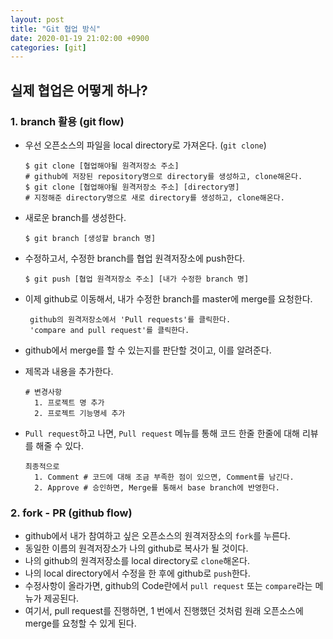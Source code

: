 ```yaml
---
layout: post
title: "Git 협업 방식"
date: 2020-01-19 21:02:00 +0900
categories: [git]
---
```


## 실제 협업은 어떻게 하나?

### 1. branch 활용 (git flow)

- 우선 오픈소스의 파일을  local directory로 가져온다. (`git clone`)

  ``` shell
  $ git clone [협업해야될 원격저장소 주소]
  # github에 저장된 repository명으로 directory를 생성하고, clone해온다.
  $ git clone [협업해야될 원격저장소 주소] [directory명]
  # 지정해준 directory명으로 새로 directory를 생성하고, clone해온다.
  ```

- 새로운 branch를 생성한다.

  ```shell
  $ git branch [생성할 branch 명]
  ```

- 수정하고서, 수정한 branch를 협업 원격저장소에 push한다.

  ```shell
  $ git push [협업 원격저장소 주소] [내가 수정한 branch 명]
  ```

- 이제 github로 이동해서, 내가 수정한 branch를 master에 merge를 요청한다.

  ```
   github의 원격저장소에서 'Pull requests'를 클릭한다.
   'compare and pull request'를 클릭한다.
  ```

- github에서 merge를 할 수 있는지를 판단할 것이고, 이를 알려준다.

- 제목과 내용을 추가한다.

  ```
  # 변경사항
  	1. 프로젝트 명 추가
  	2. 프로젝트 기능명세 추가
  ```

- `Pull request`하고 나면, `Pull request` 메뉴를 통해 코드 한줄 한줄에 대해 리뷰를 해줄 수 있다. 

  ```
  최종적으로
  	1. Comment # 코드에 대해 조금 부족한 점이 있으면, Comment를 남긴다.
  	2. Approve # 승인하면, Merge를 통해서 base branch에 반영한다.
  ```

  

### 2. fork - PR (github flow)

- github에서 내가 참여하고 싶은 오픈소스의 원격저장소의 `fork`를 누른다.
- 동일한 이름의 원격저장소가 나의 github로 복사가 될 것이다.
- 나의 github의 원격저장소를 local directory로 `clone`해온다.
- 나의 local directory에서 수정을 한 후에 github로 `push`한다.
- 수정사항이 올라가면, github의 Code란에서 `pull request` 또는 `compare`라는 메뉴가 제공된다.
- 여기서, pull request를 진행하면, 1 번에서 진행했던 것처럼 원래 오픈소스에 merge를 요청할 수 있게 된다.

